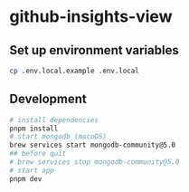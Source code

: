 # github-insights-view

## Set up environment variables
```bash
cp .env.local.example .env.local
```

## Development
```bash
# install dependencies
pnpm install
# start mongodb (macoOS)
brew services start mongodb-community@5.0
## before quit
# brew services stop mongodb-community@5.0
# start app
pnpm dev
```
